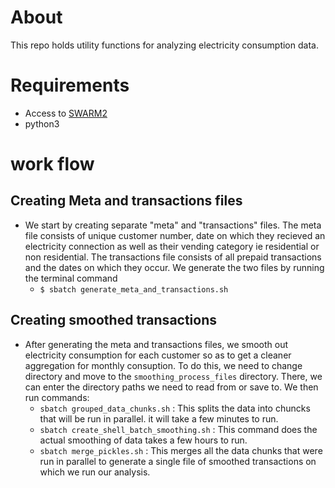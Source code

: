 # About
This repo holds utility functions for analyzing electricity consumption data.

# Requirements
* Access to [SWARM2](https://people.cs.umass.edu/~swarm/index.php?n=Main.NewSwarmDoc)
* python3
# work flow
## Creating Meta and transactions files
* We start by creating separate "meta" and "transactions" files. The meta file consists of unique customer number, date on which they recieved an electricity connection as well as their vending category ie residential or non residential. The transactions file consists of all prepaid transactions and the dates on which they occur. We generate the two files by running the terminal command
   *  `$ sbatch generate_meta_and_transactions.sh`
## Creating smoothed transactions
* After generating the meta and transactions files, we smooth out electricity consumption for each customer so as to get a cleaner aggregation for monthly consuption. To do this, we need to change directory and move to the `smoothing_process_files` directory. There, we can enter the directory paths we need to read from or save to. We then run commands:
    *  `sbatch grouped_data_chunks.sh` : This splits the data into chuncks that will be run in parallel. it will take a few minutes to run.
    *  `sbatch create_shell_batch_smoothing.sh` : This command does the actual smoothing of data takes a few hours to run.
    *  `sbatch merge_pickles.sh` :   This merges all the data chunks that were run in parallel to generate a single file of smoothed transactions on which we run our analysis.
